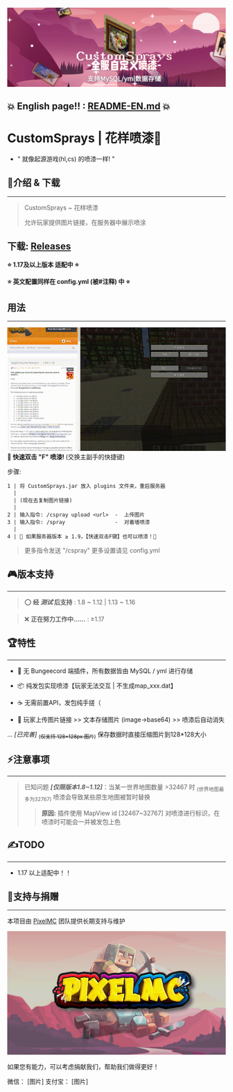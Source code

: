 ![CustomSprays](banner.png)

## <b>💥 English page!! : [README-EN.md](README-EN.md) 💥</b>


# <b>CustomSprays</b> | 花样喷漆🎉

- " 就像起源游戏(hl,cs) 的喷漆一样! "

## 📢介绍 & 下载
___
> CustomSprays ~ 花样喷漆
> 
> 允许玩家提供图片链接，在服务器中展示喷涂

## <b>下载</b>: [Releases](https://gitee.com/pixelmc/CustomSprays/releases)

<b>⭐ 1.17及以上版本 适配中 ⭐</b>

<b>⭐ 英文配置同样在 config.yml (被#注释) 中 ⭐</b>

## 用法
___
![QuickUse](QuickUse.gif "糊到爆炸的示意图")
<b>📡 快速双击 "F" 喷漆! </b>(交换主副手的快捷键)

步骤:

    1 | 将 CustomSprays.jar 放入 plugins 文件夹，重启服务器
      |
      | (现在去复制图片链接)
      |
    2 | 输入指令: /cspray upload <url>  -  上传图片
    3 | 输入指令: /spray                -  对着墙喷漆
      |
    4 | 🎇 如果服务器版本 ≥ 1.9，【快速双击F键】也可以喷漆！🎇

> 更多指令发送 "/cspray"
> 更多设置请见 config.yml

## 🎮版本支持
___
> ⭕ <b>经 *测试* 后支持</b> : 1.8 ~ 1.12 | 1.13 ~ 1.16 

> ❌ <b>正在努力工作中......</b> : ≥1.17



## 🏆特性
___

- 🙅‍ 无 Bungeecord 端插件，所有数据皆由 MySQL / yml 进行存储

- 📦 纯发包实现喷漆【玩家无法交互 | 不生成map_xxx.dat】

- ☕ 无需前置API，发包纯手搓（


- 🔗 玩家上传图片链接 >> 文本存储图片 (image->base64) >> 喷漆后自动消失

... *[已完善]* <sub>(~~仅支持 128\*128px 图片~~)</sub> 保存数据时直接压缩图片到128*128大小



## ⚡注意事项
___

> 已知问题 <b>*[仅限版本1.8~1.12]*</b>：当某一世界地图数量 >32467 时 <sub>(世界地图最多为32767)</sub> 喷漆会导致某些原生地图被暂时替换
>
>> <b>原因:</b> 插件使用 MapView id [32467~32767] 对喷漆进行标识，在喷漆时可能会一并被发包上色



## ✍TODO
___
- 1.17 以上适配中！！



## 💖支持与捐赠
___
本项目由 [PixelMC](http://pixelmc.cn/) 团队提供长期支持与维护

![logo](banner_logo.png)

如果您有能力，可以考虑捐献我们，帮助我们做得更好！

微信：
[图片]
支付宝：
[图片]